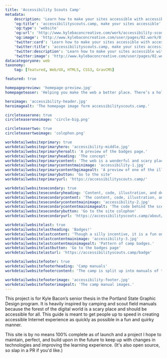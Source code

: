 ```yaml
---
title: 'Accessibility Scouts Camp'
metadata:
    description: 'Learn how to make your sites accessible with accessibility scouts camp, built by Kyle Bacon'
    'og:title': 'accessibilityscouts.camp, make your sites accessible'
    'og:type': 'website'
    'og:url': 'http://www.kylebaconcreative.com/work/accessibility-scouts-camp/'
    'og:image': 'http://www.kylebaconcreative.com/user/pages/02.work/01.accessibility-scouts-camp/homepage-preview.jpg'
    'twitter:card': 'Learn how to make your sites accessible with accessibilityscouts.camp. It isn’t as hard as it looks and you can earn badges while you are at it.'
    'twitter:title': 'accessibilityscouts.camp, make your sites accessible'
    'twitter:description': 'Learn how to make your sites accessible with accessibilityscouts.camp. It isn’t as hard as it looks and you can earn badges while you are at it.'
    'twitter:image': 'http://www.kylebaconcreative.com/user/pages/02.work/01.accessibility-scouts-camp/homepage-preview.jpg'
datacategoryone: web
taxonomy:
    tag: [featured, Web/UX, HTML5, CSS3, GravCMS]

featured: true

homepagepreview: 'homepage-preview.jpg'
homepageteaser: 'Helping you make the web a better place. There’s a hole in the industry when it comes to creating accessibile websites. This online camp gets you up and running in a easy-to-understand manner.'

heroimage: 'accessibility-header.jpg'
heroimagealt: 'The homepage image form accessibilityscouts.camp.'

circleteaserone: true
circleteaseroneimage: 'circle-big.png'

circleteasertwo: true
circleteasertwoimage: 'colophon.png'

workdetailwebsiteprimary: true
workdetailwebsiteprimaryhero: 'accessibility-middle.jpg'
workdetailwebsiteprimaryheroalt: 'A preview of the badges page.'
workdetailwebsiteprimaryheading: 'The concept'
workdetailwebsiteprimarycontent: 'The web is a wonderful and scary place, but mostly wonderful. The access to information is astounding but most of it, is only accessible to those who are without impairments. The following manuals within this camp is to get you ready for the wild forest of the Internet and make it usable for all. (Or as close as we can get!)'
workdetailwebsiteprimarycontentmainimage: 'accessibility-1.jpg'
workdetailwebsiteprimarycontentbgimagealt: 'A preview of one of the illustrations on the site.'
workdetailwebsiteprimarybutton: 'Go to the site'
workdetailwebsiteprimaryurl: 'https://accessibilityscouts.camp/'

workdetailwebsitesecondary: true
workdetailwebsitesecondaryheading: 'Content, code, illustration, and design'
workdetailwebsitesecondarycontent: 'The content, code, illustration, and design was all hand-crafted with love. I like to pride myself in being a one stop shop for most things. Especially code and design. The site includes a colophon of the site development stack and little design details.'
workdetailwebsitesecondarycontentmainimage: 'accessibility-2.jpg'
workdetailwebsitesecondarycontentmainimagealt: 'The code behind the scenes.'
workdetailwebsitesecondarybutton: 'Go to the site colophon'
workdetailwebsitesecondaryurl: 'https://accessibilityscouts.camp/about/colophon'

workdetailwebsitelast: true
workdetailwebsitelastheading: 'Badges!'
workdetailwebsitelastcontent: 'Though a silly incentive, it is a fun one. Once a user completes an article—and created an account—they have the ability to track their progess through the badges that they earn. It is setup as a little API for future additions and refactoring of the site.'
workdetailwebsitelastcontentmainimage: 'accessibility-3.jpg'
workdetailwebsitelastcontentmainimagealt: 'Pattern of camp badges.'
workdetailwebsitelastbutton: 'Go to the badges page'
workdetailwebsitelasturl: 'https://accessibilityscouts.camp/badge'

workdetailwebsitefooter: true
workdetailwebsitefooterheading: 'Camp manuals'
workdetailwebsitefootercontent: 'The camp is split up into manuals of the different sense used on the web. Each section has their own set of badges and challenges to keep in mind when designing and coding on the web.'

workdetailwebsitefooterimage: 'accessibility-footer.jpg'
workdetailwebsitefooterimagealt: 'The camp manual images.'
---
```

This project is for Kyle Bacon’s senior thesis in the Portland State Graphic Design program. It is heavily inspired by camping and scout field manuals because the forest of the digital world is a scary place and should be accessible for all. This guide is meant to get people up to speed in creating accessible Internet experience as quickly as possible in a fun and quirky manner.

This site is by no means 100% complete as of launch and a project I hope to maintain, perfect, and build upon in the future to keep up with changes in technologies and improving the learning experience. (It's also open source, so slap in a PR if you'd like.)
